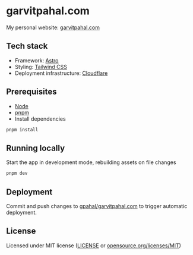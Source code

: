 # garvitpahal.com

My personal website: [garvitpahal.com](https://garvitpahal.com/)

## Tech stack

- Framework: [Astro](https://astro.build/)
- Styling: [Tailwind CSS](https://tailwindcss.com/)
- Deployment infrastructure: [Cloudflare](https://www.cloudflare.com/)

## Prerequisites

- [Node](https://docs.npmjs.com/downloading-and-installing-node-js-and-npm)
- [pnpm](https://pnpm.io/installation)
- Install dependencies

```sh
pnpm install
```

## Running locally

Start the app in development mode, rebuilding assets on file changes

```sh
pnpm dev
```

## Deployment

Commit and push changes to [gpahal/garvitpahal.com](https://github.com/gpahal/garvitpahal.com) to trigger automatic
deployment.

## License

Licensed under MIT license ([LICENSE](LICENSE) or [opensource.org/licenses/MIT](https://opensource.org/licenses/MIT))
